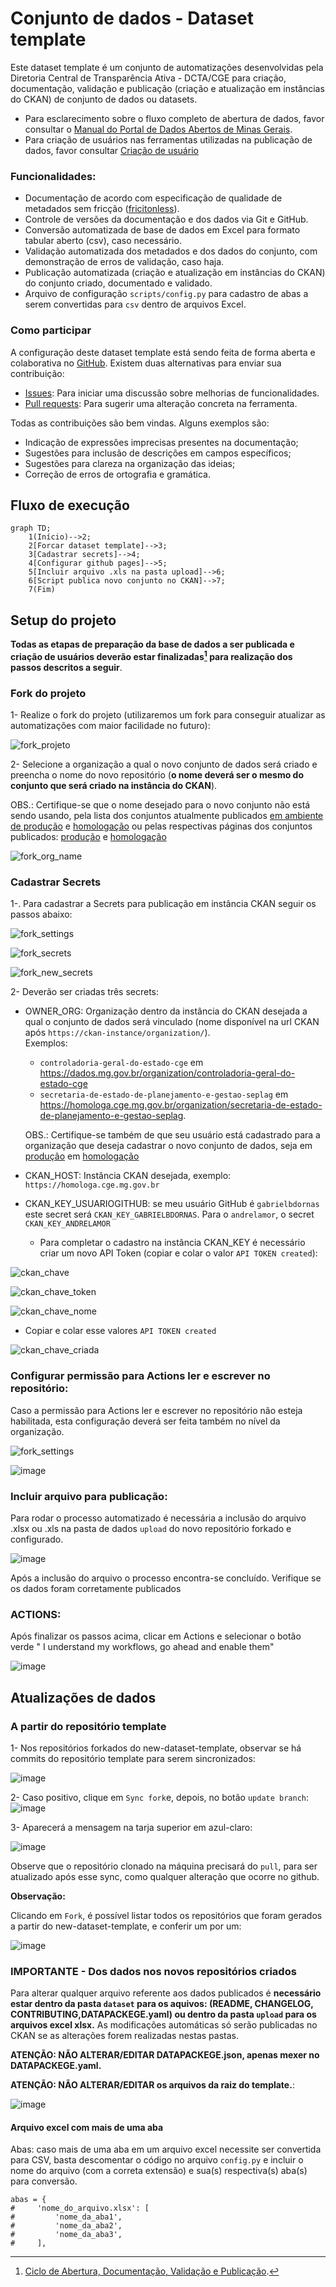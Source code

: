 # Conjunto de dados - Dataset template

Este dataset template é um conjunto de automatizações desenvolvidas pela Diretoria Central de Transparência Ativa - DCTA/CGE para criação, documentação, validação e publicação (criação e atualização em instâncias do CKAN) de conjunto de dados ou datasets.

- Para esclarecimento sobre o fluxo completo de abertura de dados, favor consultar o [Manual do Portal de Dados Abertos de Minas Gerais](https://transparencia-mg.github.io/manual-dados-mg).
- Para criação de usuários nas ferramentas utilizadas na publicação de dados, favor consultar [Criação de usuário](https://github.com/transparencia-mg/handbook/blob/main/docs/posts/20230920_criacao_usuario_git_dadosmg.md)

### Funcionalidades:

- Documentação de acordo com especificação de qualidade de metadados sem fricção ([fricitonless](https://specs.frictionlessdata.io/#overview)).
- Controle de versões da documentação e dos dados via Git e GitHub.
- Conversão automatizada de base de dados em Excel para formato tabular aberto (csv), caso necessário.
- Validação automatizada dos metadados e dos dados do conjunto, com demonstração de erros de validação, caso haja.
- Publicação automatizada (criação e atualização em instâncias do CKAN) do conjunto criado, documentado e validado.
- Arquivo de configuração `scripts/config.py` para cadastro de abas a serem convertidas para `csv` dentro de arquivos Excel.

### Como participar

A configuração deste dataset template está sendo feita de forma aberta e colaborativa no [GitHub](https://github.com/transparencia-mg/new-dataset-template).
Existem duas alternativas para enviar sua contribuição:

- [Issues](https://github.com/transparencia-mg/new-dataset-template/issues): Para iniciar uma discussão sobre melhorias de funcionalidades.
- [Pull requests](https://github.com/transparencia-mg/new-dataset-template/pulls): Para sugerir uma alteração concreta na ferramenta.

Todas as contribuições são bem vindas. Alguns exemplos são:

* Indicação de expressões imprecisas presentes na documentação;
* Sugestões para inclusão de descrições em campos específicos;
* Sugestões para clareza na organização das ideias;
* Correção de erros de ortografia e gramática.

## Fluxo de execução

```mermaid
graph TD;
    1(Início)-->2;
    2[Forcar dataset template]-->3;
    3[Cadastrar secrets]-->4;
    4[Configurar github pages]-->5;
    5[Incluir arquivo .xls na pasta upload]-->6;
    6[Script publica novo conjunto no CKAN]-->7;
    7(Fim)
```

## Setup do projeto

**Todas as etapas de preparação da base de dados a ser publicada e criação de usuários deverão estar finalizadas[^1] para realização dos passos descritos a seguir**.

### Fork do projeto

1- Realize o fork do projeto (utilizaremos um fork para conseguir atualizar as automatizações com maior facilidade no futuro):

![fork_projeto](https://imgur.com/uOZlh8a.png)

2- Selecione a organização a qual o novo conjunto de dados será criado e preencha o nome do novo repositório (**o nome deverá ser o mesmo do conjunto que será criado na instância do CKAN**).


  OBS.: Certifique-se que o nome desejado para o novo conjunto não está sendo usando, pela lista dos conjuntos atualmente publicados [em ambiente de produção](https://dados.mg.gov.br/api/3/action/package_list) e [homologação](https://homologa.cge.mg.gov.br/api/3/action/package_list) ou pelas respectivas páginas dos conjuntos publicados: [produção](https://dados.mg.gov.br/dataset/) e [homologação](https://homologa.cge.mg.gov.br/dataset/)

![fork_org_name](https://imgur.com/bqSjsyQ.png)

### Cadastrar Secrets

1-. Para cadastrar a Secrets para publicação em instância CKAN seguir os passos abaixo:

![fork_settings](https://imgur.com/I3OFQwu.png)

![fork_secrets](https://imgur.com/aan0HNd.png)

![fork_new_secrets](https://imgur.com/Xg2TLCd.png)

2- Deverão ser criadas três secrets:

- OWNER_ORG: Organização dentro da instância do CKAN desejada a qual o conjunto de dados será vinculado (nome disponível na url CKAN após `https://ckan-instance/organization/`).<br>
  Exemplos:
  - `controladoria-geral-do-estado-cge` em https://dados.mg.gov.br/organization/controladoria-geral-do-estado-cge
  - `secretaria-de-estado-de-planejamento-e-gestao-seplag` em https://homologa.cge.mg.gov.br/organization/secretaria-de-estado-de-planejamento-e-gestao-seplag.

  OBS.: Certifique-se também de que seu usuário está cadastrado para a organização que deseja cadastrar o novo conjunto de dados, seja em [produção](https://dados.mg.gov.br/dashboard/organizations) em [homologação](https://homologa.cge.mg.gov.br/dashboard/organizations)

- CKAN_HOST: Instância CKAN desejada, exemplo: `https://homologa.cge.mg.gov.br`
- CKAN_KEY_USUARIOGITHUB: se meu usuário GitHub é `gabrielbdornas` este secret será `CKAN_KEY_GABRIELBDORNAS`. Para o `andrelamor`, o secret `CKAN_KEY_ANDRELAMOR`

    - Para completar o cadastro na instância CKAN_KEY é necessário criar um novo API Token (copiar e colar o valor `API TOKEN created`):

![ckan_chave](https://imgur.com/Dr1VxG8.png)

![ckan_chave_token](https://imgur.com/TpUQoLM.png)

![ckan_chave_nome](https://imgur.com/AwD8hgc.png)

  - Copiar e colar esse valores `API TOKEN created`

![ckan_chave_criada](https://imgur.com/4qgD7HS.png)

### Configurar permissão para Actions ler e escrever no repositório:

Caso a permissão para Actions ler e escrever no repositório não esteja habilitada, esta configuração deverá ser feita também no nível da organização.

![fork_settings](https://imgur.com/I3OFQwu.png)

![image](https://github.com/transparencia-mg/new-dataset-template/assets/49699290/7e5f739a-1b15-4bd1-a225-1cd75655d80b)

### Incluir arquivo para publicação:

Para rodar o processo automatizado é necessária a inclusão do arquivo .xlsx ou .xls na pasta de dados `upload` do novo repositório forkado e configurado.

![image](https://github.com/transparencia-mg/new-dataset-template/assets/53793354/8c6b1794-88e4-41c8-97c6-9fa751bce23f)

Após a inclusão do arquivo o processo encontra-se concluído. Verifique se os dados foram corretamente publicados

### ACTIONS:

Após finalizar os passos acima, clicar em Actions e selecionar o botão verde " I understand my workflows, go ahead and enable them"

![image](https://github.com/user-attachments/assets/8be5b36d-4404-4409-8bdc-ef823c43641e)


## Atualizações de dados

### A partir do repositório template

1- Nos repositórios forkados do new-dataset-template, observar se há commits do repositório template para serem sincronizados:

![image](https://github.com/transparencia-mg/new-dataset-template/assets/52294411/060715a7-e1e1-43a3-9a76-9286f20b4807)


2- Caso positivo, clique em `Sync fork`e, depois, no botão `update branch`:
![image](https://github.com/transparencia-mg/new-dataset-template/assets/52294411/82642ae9-7d97-4e84-9603-6701e4591cb6)

3- Aparecerá a mensagem na tarja superior em azul-claro:

![image](https://github.com/transparencia-mg/new-dataset-template/assets/52294411/5a259c7e-61ab-42cc-ae0e-dadce259778e)

Observe que o repositório clonado na máquina precisará do `pull`, para ser atualizado após esse sync, como qualquer alteração que ocorre no github.

**Observação:**

Clicando em `Fork`, é possível listar todos os repositórios que foram gerados a partir do new-dataset-template, e conferir um por um:

![image](https://github.com/transparencia-mg/new-dataset-template/assets/52294411/55a59bac-d1b4-4383-ad0d-cb5dcfc5ac3d)

### IMPORTANTE - Dos dados nos novos repositórios criados

Para alterar qualquer arquivo referente aos dados publicados é **necessário estar dentro da pasta `dataset` para os aquivos: (README, CHANGELOG, CONTRIBUTING,DATAPACKEGE.yaml) ou dentro da pasta `upload` para os arquivos excel xlsx.** As modificações automáticas só serão publicadas no CKAN se as alterações forem realizadas nestas pastas. 

**ATENÇÃO: NÃO ALTERAR/EDITAR DATAPACKEGE.json, apenas mexer no DATAPACKEGE.yaml.**

**ATENÇÃO: NÃO ALTERAR/EDITAR os arquivos da raiz do template.**:

![image](https://github.com/transparencia-mg/new-dataset-template/assets/52294411/3e0dd4fa-cd29-420e-b9b7-1b1c888802e5)

#### Arquivo excel com mais de uma aba

Abas: caso mais de uma aba em um arquivo excel necessite ser convertida para CSV, basta descomentar o código no arquivo `config.py` e incluir o nome do arquivo (com a correta extensão) e sua(s) respectiva(s) aba(s) para conversão.
````
abas = {
#     'nome_do_arquivo.xlsx': [
#         'nome_da_aba1',
#         'nome_da_aba2',
#         'nome_da_aba3',
#     ],
````

[^1]: [Ciclo de Abertura, Documentação, Validação e Publicação](https://transparencia-mg.github.io/manual-dados-mg/0.1/2.%20Ciclo%20de%20publica%C3%A7%C3%A3o%20de%20dados/006_etapas_abertura/).

